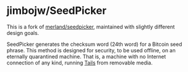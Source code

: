 
# jimbojw/SeedPicker

This is a fork of [merland/seedpicker](https://github.com/merland/seedpicker),
maintained with slightly different design goals.

SeedPicker generates the checksum word (24th word) for a Bitcoin seed phrase.
This method is designed for security, to be used offline, on an eternally quarantined machine.
That is, a machine with no Internet connection of any kind, running [Tails](https://tails.boum.org/) from removable media.
